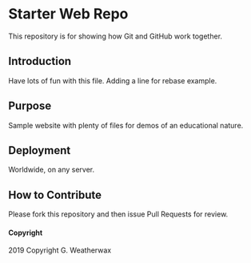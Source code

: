# Starter Web Repo

This repository is for showing how Git and GitHub work together.

## Introduction

Have lots of fun with this file. Adding a line for rebase example.

## Purpose

Sample website with plenty of files for demos of an educational nature.

## Deployment

Worldwide, on any server.

## How to Contribute

Please fork this repository and then issue Pull Requests for review.

#### Copyright

2019 Copyright G. Weatherwax

